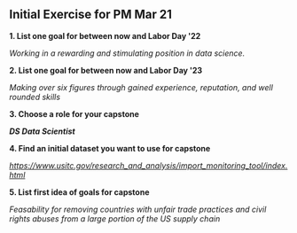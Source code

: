 ## Initial Exercise for PM Mar 21

**1. List one goal for between now and Labor Day '22**

  _Working in a rewarding and stimulating position in data science._
  
**2. List one goal for between now and Labor Day '23**

  _Making over six figures through gained experience, reputation, and well rounded skills_
  
**3. Choose a role for your capstone**

**_DS Data Scientist_**

**4. Find an initial dataset you want to use for capstone**

_https://www.usitc.gov/research_and_analysis/import_monitoring_tool/index.html_

**5. List first idea of goals for capstone**

_Feasability for removing countries with unfair trade practices and civil rights abuses from a large portion of the US supply chain_
